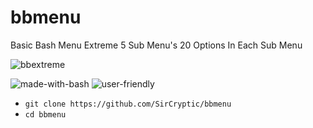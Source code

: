 # bbmenu
Basic Bash Menu Extreme 5 Sub Menu's 20 Options In Each Sub Menu


![bbextreme](https://user-images.githubusercontent.com/48811414/86853788-1d345480-c0af-11ea-8610-007610381b46.gif)


![made-with-bash](https://user-images.githubusercontent.com/48811414/86414182-29896d80-bcbb-11ea-9b0b-de6b57eb583d.png) ![user-friendly](https://user-images.githubusercontent.com/48811414/86414184-2a220400-bcbb-11ea-89a8-89890f2e3775.png)


- `git clone https://github.com/SirCryptic/bbmenu`
- `cd bbmenu`
